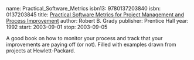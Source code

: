 name: Practical_Software_Metrics
isbn13: 9780137203840
isbn: 0137203845
title: [Practical Software Metrics for Project Management and Process Improvement](http://amzn.com/0137203845)
author: Robert B. Grady
publisher: Prentice Hall
year: 1992
start: 2003-09-01
stop: 2003-09-05

A good book on how to monitor your process and track that your improvements are
paying off (or not).  Filled with examples drawn from projects at
Hewlett-Packard.
